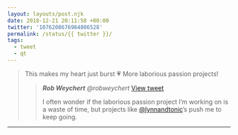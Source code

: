 ```yaml
---
layout: layouts/post.njk
date: 2018-12-21 20:11:58 +00:00
twitter: '1076208676984086528'
permalink: /status/{{ twitter }}/
tags: 
  - tweet
  - qt
---
```


> This makes my heart just burst 💗 More laborious passion projects! 
> 
> > <cite>**Rob Weychert** @robweychert</cite> [View tweet](https://twitter.com/robweychert/status/1076165257427644417)
> > 
> > I often wonder if the laborious passion project I’m working on is a waste of time, but projects like [@lynnandtonic](/)’s push me to keep going.

---
